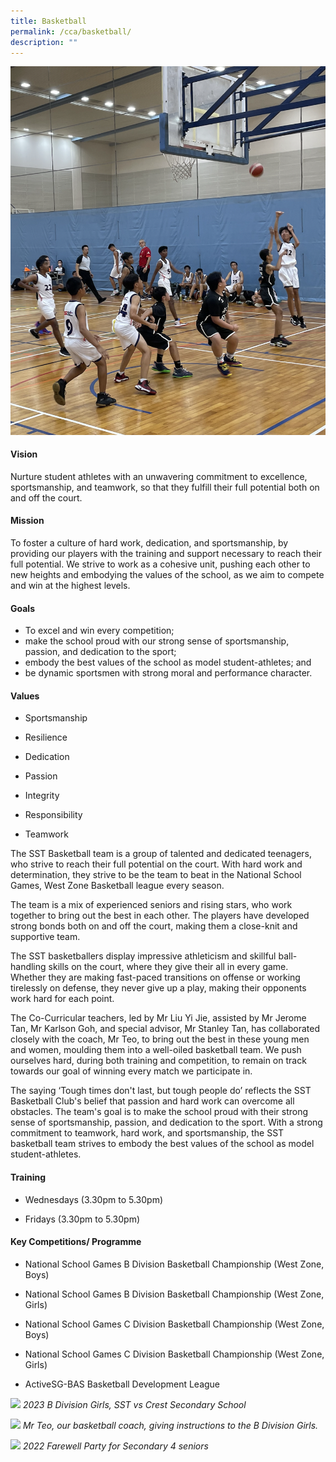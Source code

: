 ```yaml
---
title: Basketball
permalink: /cca/basketball/
description: ""
---
```

![](/images/CCA/bball%2003.png)

#### Vision
Nurture student athletes with an unwavering commitment to excellence, sportsmanship, and teamwork, so that they fulfill their full potential both on and off the court.
#### Mission
To foster a culture of hard work, dedication, and sportsmanship, by providing our players with the training and support necessary to reach their full potential. We strive to work as a cohesive unit, pushing each other to new heights and embodying the values of the school, as we aim to compete and win at the highest levels.
#### Goals
*   To excel and win every competition;
*   make the school proud with our strong sense of sportsmanship, passion, and dedication to the sport;
*   embody the best values of the school as model student-athletes; and
*   be dynamic sportsmen with strong moral and performance character.

#### Values
*   Sportsmanship 
    
*   Resilience
    
*   Dedication
    
*   Passion 
    
*   Integrity 
    
*   Responsibility
    
*   Teamwork
    
The SST Basketball team is a group of talented and dedicated teenagers, who strive to reach their full potential on the court. With hard work and determination, they strive to be the team to beat in the National School Games, West Zone Basketball league every season.

The team is a mix of experienced seniors and rising stars, who work together to bring out the best in each other. The players have developed strong bonds both on and off the court, making them a close-knit and supportive team.

The SST basketballers display impressive athleticism and skillful ball-handling skills on the court, where they give their all in every game. Whether they are making fast-paced transitions on offense or working tirelessly on defense, they never give up a play, making their opponents work hard for each point.

The Co-Curricular teachers, led by Mr Liu Yi Jie, assisted by Mr Jerome Tan, Mr Karlson Goh, and special advisor, Mr Stanley Tan, has collaborated closely with the coach, Mr Teo, to bring out the best in these young men and women, moulding them into a well-oiled basketball team. We push ourselves hard, during both training and competition, to remain on track towards our goal of winning every match we participate in.

The saying ‘Tough times don't last, but tough people do’ reflects the SST Basketball Club's belief that passion and hard work can overcome all obstacles. The team's goal is to make the school proud with their strong sense of sportsmanship, passion, and dedication to the sport. With a strong commitment to teamwork, hard work, and sportsmanship, the SST basketball team strives to embody the best values of the school as model student-athletes.

#### Training 

*   Wednesdays (3.30pm to 5.30pm)
    
*   Fridays (3.30pm to 5.30pm)
    
#### Key Competitions/ Programme

*   National School Games B Division Basketball Championship (West Zone, Boys)
    
*   National School Games B Division Basketball Championship (West Zone, Girls)
    
*   National School Games C Division Basketball Championship (West Zone, Boys)
    
*   National School Games C Division Basketball Championship (West Zone, Girls)
    
*   ActiveSG-BAS Basketball Development League
    
![](https://lh4.googleusercontent.com/qxiaLsAL9iz_BAacwqjr19GIUTS07Eg0LD0s4vfVtLhFFPGSLHXnzD_mPyS-dihRvjtTpxkSTstxTAdWsWz4MloGkfwXKtGsuSpWy_XNT2tAqftqA9DruzN5DydJwhhXe7Sz8ibTshjoMYxFMhd0ZpA)
*2023 B Division Girls, SST vs Crest Secondary School*



![](https://lh3.googleusercontent.com/n9VwiE97CBhxJ8usZ9t_96WZ1vkSvHpJuqCoD4UaTC8Cp5cFkSCpAGX7GvZVbi7zrXbvO2T-FqDaVq_DrfcEjj8fCoS7lngcyRvVNB9EBkIUqYRJrAIXvnhjZooTgqNWfRRn0rNQZ7kv3ACnlmX4Lhc)
*Mr Teo, our basketball coach, giving instructions to the B Division Girls.*

![](https://lh5.googleusercontent.com/0ysXA5jaB5jb3bL3W4fWMiOmYRyVHyFeT5LFA7QOp_TH0q2_obEkCxbvuhnaKmVnHjX7lNEuRNHbgnfHWX4rrpPTxGOo-xboGn9yKn7OoCuthVQjjO2Z--q-7SWoADrcJJ8D7dkMNKn_j94dyZv2ReM)
*2022 Farewell Party for Secondary 4 seniors*